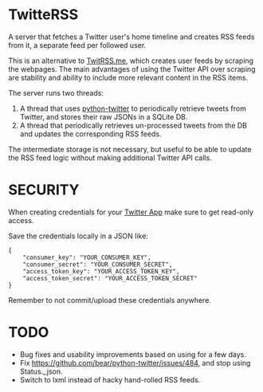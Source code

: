 TwitteRSS
=========
A server that fetches a Twitter user's home timeline and creates RSS feeds from it, a separate feed
per followed user.

This is an alternative to [TwitRSS.me](https://twitrss.me), which creates user feeds by scraping
the webpages. The main advantages of using the Twitter API over scraping are stability and ability
to include more relevant content in the RSS items.

The server runs two threads:
1. A thread that uses [python-twitter](https://github.com/bear/python-twitter) to periodically
   retrieve tweets from Twitter, and stores their raw JSONs in a SQLite DB.
2. A thread that periodically retrieves un-processed tweets from the DB and updates the
   corresponding RSS feeds.

The intermediate storage is not necessary, but useful to be able to update the RSS feed logic
without making additional Twitter API calls.

SECURITY
========
When creating credentials for your [Twitter App](https://apps.twitter.com) make sure to get
read-only access.

Save the credentials locally in a JSON like:
```
{
    "consumer_key": "YOUR_CONSUMER_KEY",
    "consumer_secret": "YOUR_CONSUMER_SECRET",
    "access_token_key": "YOUR_ACCESS_TOKEN_KEY",
    "access_token_secret": "YOUR_ACCESS_TOKEN_SECRET"
}
```

Remember to not commit/upload these credentials anywhere.

TODO
====
* Bug fixes and usability improvements based on using for a few days.
* Fix https://github.com/bear/python-twitter/issues/484, and stop using Status._json.
* Switch to lxml instead of hacky hand-rolled RSS feeds.
